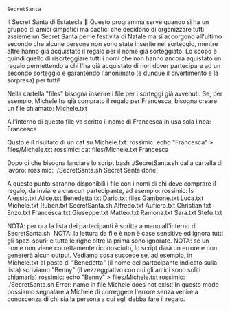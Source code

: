     SecretSanta
Il Secret Santa di Estatecla 🌴
Questo programma serve quando si ha un gruppo di amici simpatici ma caotici che decidono di organizzare tutti assieme un Secret Santa per le festività di Natale ma si accorgono all'ultimo secondo che alcune persone non sono state inserite nel sorteggio, mentre altre hanno già acquistato il regalo per il nome già sorteggiato.
Lo scopo è quindi quello di risorteggiare tutti i nomi che non hanno ancora aquistato un regalo permettendo a chi l'ha già acquistato di non dover partecipare ad un secondo sorteggio e garantendo l'anonimato (e dunque il divertimento e la sorpresa) per tutti!

Nella cartella "files" bisogna inserire i file per i sorteggi già avvenuti.
Se, per esempio, Michele ha già comprato il regalo per Francesca, bisogna creare un file chiamato:
    Michele.txt

All'interno di questo file va scritto il nome di Francesca in usa sola linea:
    Francesca

Qusto è il risultato di un cat su Michele.txt:
    rossimic: echo "Francesca" > files/Michele.txt
    rossimic: cat files/Michele.txt
    Francesca

Dopo di che bisogna lanciare lo script bash ./SecretSanta.sh dalla cartella di lavoro:
    rossimic: ./SecretSanta.sh
    Secret Santa done!

A questo punto saranno disponibili i file con i nomi di chi deve comprare il regalo, da inviare a ciascun partecipante, ad esempio:
    rossimic: ls
    Alessio.txt  Alice.txt    Benedetta.txt  Dario.txt  files          Gambone.txt   Luca.txt    Michele.txt  Ruben.txt  SecretSanta.sh
    Alfredo.txt  Aufiero.txt  Christian.txt  Enzo.txt   Francesca.txt  Giuseppe.txt  Matteo.txt  Ramona.txt   Sara.txt   Stefu.txt

NOTA: per ora la lista dei partecipanti è scritta a mano all'interno di SecretSanta.sh.
NOTA: la lettura da file è non è case sensitive ed ignora tutti gli spazi spuri; e tutte le righe oltre la prima sono ignorate.
NOTA: se un nome non viene correttamente riconosciuto, lo script darà un errore e non genererà alcun output.
Vediamo cosa succede se, ad esempio, in Michele.txt al posto di "Benedetta" (il nome del partecipante indicato sulla lista) scriviamo "Benny" (il vezzeggiativo con cui gli amici sono soliti chiamarla)
    rossimic: echo "Benny" > files/Michele.txt
    rossimic: ./SecretSanta.sh
    Error: name in file Michele does not exist!
In questo modo possiamo segnalare a Michele di correggere l'errore senza venire a conoscenza di chi sia la persona a cui egli debba fare il regalo.
